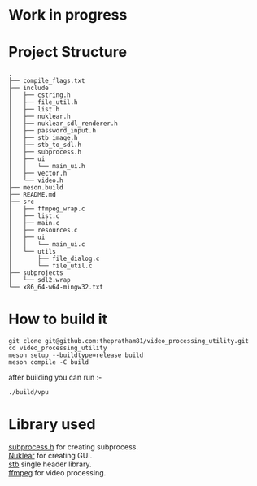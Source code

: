 # Work in progress

# Project Structure

```
.
├── compile_flags.txt
├── include
│   ├── cstring.h
│   ├── file_util.h
│   ├── list.h
│   ├── nuklear.h
│   ├── nuklear_sdl_renderer.h
│   ├── password_input.h
│   ├── stb_image.h
│   ├── stb_to_sdl.h
│   ├── subprocess.h
│   ├── ui
│   │   └── main_ui.h
│   ├── vector.h
│   └── video.h
├── meson.build
├── README.md
├── src
│   ├── ffmpeg_wrap.c
│   ├── list.c
│   ├── main.c
│   ├── resources.c
│   ├── ui
│   │   └── main_ui.c
│   └── utils
│       ├── file_dialog.c
│       └── file_util.c
├── subprojects
│   └── sdl2.wrap
└── x86_64-w64-mingw32.txt
```

# How to build it 

```
git clone git@github.com:thepratham81/video_processing_utility.git
cd video_processing_utility
meson setup --buildtype=release build
meson compile -C build
```
after building you can run :-

```
./build/vpu
```

# Library used

[subprocess.h](https://github.com/sheredom/subprocess.h) for creating subprocess.<br>
[Nuklear](https://github.com/Immediate-Mode-UI/Nuklear) for creating GUI.<br>
[stb](https://github.com/nothings/stb) single header library.<br>
[ffmpeg](https://www.ffmpeg.org) for video processing.<br>

